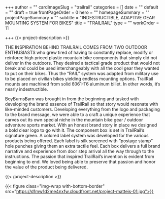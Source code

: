 +++
author = ""
cardImageSlug = "trailrail"
categories = []
date = ""
default = ""
draft = true
frontPageOrder = 0
hero = ""
homepageSummary = ""
projectPageSummary = ""
subtitle = "INDESTRUCTIBLE, ADAPTIVE GEAR MOUNTING SYSTEM FOR BIKES"
title = "TRAILRAIL"
type = ""
workOrder = 11

+++
{{< project-description >}} <p>THE INSPIRATION BEHIND TRAILRAIL COMES FROM TWO OUTDOOR ENTHUSIASTS who grew tired of having to constantly replace, modify or reinforce high priced plastic mountain bike components that simply did not deliver in the outdoors. They desired a tactical grade product that would not break and could be used interchangeably with all the cool gear they wanted to put on their bikes. Thus the “RAIL” system was adapted from military use to be placed on civilian bikes yielding endless mounting options. TrailRail mounts are machined from solid 6061-T6 aluminum billet. In other words, it’s nearly indestructible.<p><p>BoyBurnsBarn was brought in from the beginning and tasked with developing the brand essence of TrailRail so that story would resonate with like-minded customers. Developing everything from the logo and packaging to the brand message, we were able to a craft a unique experience that carves out its own special niche in the mountain bike gear / outdoor adventure sports market. With an honest brand story in place we designed a bold clear logo to go with it. The component box is set in TrailRail’s signature green. A colored label system was developed for the various products being offered. Each label is silk screened with “postage stamp” hole punches giving them an extra tactile feel. Each box delivers a full brand narrative and experience from door step arrival all the way through to the instructions. The passion that inspired TrailRail’s invention is evident from beginning to end. We loved being able to preserve that passion and honor the value of the product being delivered.</p> {{< /project-description >}}

<div class="project-item">

{{< figure class="img-wrap with-bottom-border" src="https://d1mw1d2me4nxfw.cloudfront.net/project-matteis-01.jpg">}}